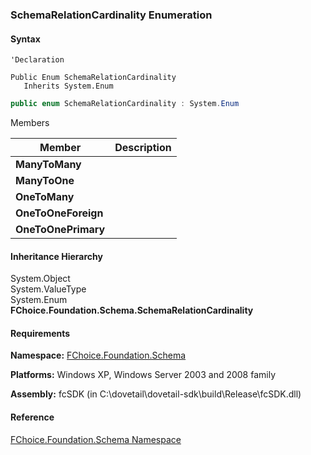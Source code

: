 ﻿### SchemaRelationCardinality Enumeration

#### Syntax

```vbnet
'Declaration

Public Enum SchemaRelationCardinality 
   Inherits System.Enum
```

```csharp
public enum SchemaRelationCardinality : System.Enum 
```

Members

| Member | Description |
| --- | --- |
| **ManyToMany** |   |
| **ManyToOne** |   |
| **OneToMany** |   |
| **OneToOneForeign** |   |
| **OneToOnePrimary** |   |

#### Inheritance Hierarchy

System.Object  
System.ValueType  
System.Enum  
**FChoice.Foundation.Schema.SchemaRelationCardinality**  

#### Requirements

**Namespace:** [FChoice.Foundation.Schema](fcSDK~FChoice.Foundation.Schema_namespace.md)

**Platforms:** Windows XP, Windows Server 2003 and 2008 family

**Assembly:** fcSDK (in C:\\dovetail\\dovetail-sdk\\build\\Release\\fcSDK.dll)

#### Reference

[FChoice.Foundation.Schema Namespace](fcSDK~FChoice.Foundation.Schema_namespace.md)
